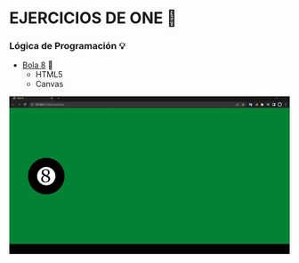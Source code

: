 # EJERCICIOS DE ONE 🎒

### Lógica de Programación 💡
- [Bola 8](./bola8.html) 🎱
    - HTML5
    - Canvas

<img src="img/bola8.gif" alt="drawing" width="600"/>
